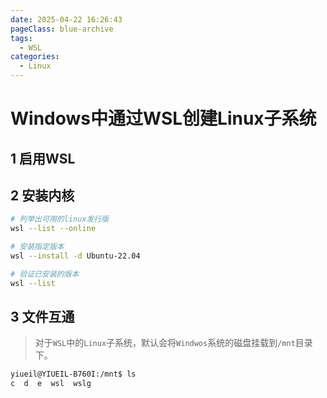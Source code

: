 ```yaml
---
date: 2025-04-22 16:26:43
pageClass: blue-archive
tags:
  - WSL
categories:
  - Linux
---
```


# Windows中通过WSL创建Linux子系统

## 1 启用WSL

## 2 安装内核
```sh
# 列举出可用的linux发行版
wsl --list --online

# 安装指定版本
wsl --install -d Ubuntu-22.04

# 验证已安装的版本
wsl --list
```

## 3 文件互通
>对于`WSL`中的`Linux`子系统，默认会将`Windwos`系统的磁盘挂载到`/mnt`目录下。

```sh
yiueil@YIUEIL-B760I:/mnt$ ls
c  d  e  wsl  wslg
```
